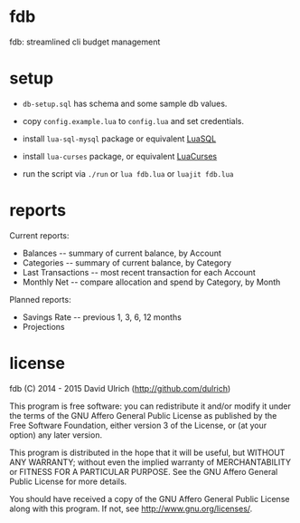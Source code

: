 # fdb

fdb: streamlined cli budget management


# setup

* `db-setup.sql` has schema and some sample db values.
* copy `config.example.lua` to `config.lua` and set credentials.
* install `lua-sql-mysql` package or equivalent [LuaSQL](http://keplerproject.github.io/luasql/doc/us/index.html)
* install `lua-curses` package, or equivalent [LuaCurses](http://luaposix.github.io/luaposix/modules/posix.curses.html)

* run the script via `./run` or `lua fdb.lua` or `luajit fdb.lua`


# reports

Current reports:
* Balances -- summary of current balance, by Account
* Categories -- summary of current balance, by Category
* Last Transactions -- most recent transaction for each Account
* Monthly Net -- compare allocation and spend by Category, by Month

Planned reports:
* Savings Rate -- previous 1, 3, 6, 12 months
* Projections


# license

fdb (C) 2014 - 2015  David Ulrich (http://github.com/dulrich)

This program is free software: you can redistribute it and/or modify
it under the terms of the GNU Affero General Public License as published
by the Free Software Foundation, either version 3 of the License, or
(at your option) any later version.

This program is distributed in the hope that it will be useful,
but WITHOUT ANY WARRANTY; without even the implied warranty of
MERCHANTABILITY or FITNESS FOR A PARTICULAR PURPOSE.  See the
GNU Affero General Public License for more details.

You should have received a copy of the GNU Affero General Public License
along with this program.  If not, see <http://www.gnu.org/licenses/>.
